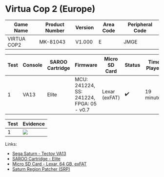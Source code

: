 # Virtua Cop 2 (Europe)

| Game Name   | Product Number | Version | Area Code | Peripheral Code |
| ----------- | -------------- | ------- | --------- | --------------- |
| VIRTUA COP2 | MK-81043       | V1.000  | E         | JMGE            |

| Test | Console | SAROO Cartridge | Firmware                                 | Micro SD Card | Status             | Time Played |
| ---- | ------- | --------------- | ---------------------------------------- | ------------- | ------------------ | ----------- |
| 1    | VA13    | Elite           | MCU: 241224, SS: 241224, FPGA: 05 - v0.7 | Lexar (exFAT) | :heavy_check_mark: | 19 minutes  |

| Test | Evidence                                                                                         |
| ---- | ------------------------------------------------------------------------------------------------ |
| 1    | [![](https://img.youtube.com/vi/zMHglcH0fZE/0.jpg)](https://www.youtube.com/watch?v=zMHglcH0fZE) |

Links:

- [Sega Saturn - Tectoy VA13](../../../Info/Consoles/VA13/README.md)
- [SAROO Cartridge - Elite](../../../../Info/Cartridges/GuangzhouSanStarOnlineShop/1.6/README.md)
- [Micro SD Card - Lexar, 64 GB, exFAT](../../../../Info/SdCards/Lexar/64GB/exfat/README.md)
- [Saturn Region Patcher (SRP)](https://segaxtreme.net/resources/saturn-region-patcher.81/download)
